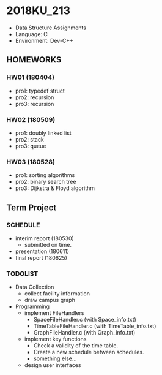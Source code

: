 # 2018KU_213
- Data Structure Assignments
- Language: C
- Environment: Dev-C++

## HOMEWORKS
### HW01 (180404)
- pro1: typedef struct
- pro2: recursion
- pro3: recursion

### HW02 (180509)
- pro1: doubly linked list
- pro2: stack
- pro3: queue

### HW03 (180528)
- pro1: sorting algorithms
- pro2: binary search tree
- pro3: Dijkstra & Floyd algorithm

## Term Project
### SCHEDULE
- interim report (180530)
  - submitted on time.
- presentation (180611)
- final report (180625)

### TODOLIST
- Data Collection
  - collect facility information
  - draw campus graph
- Programming
  - implement FileHandlers
      - SpaceFileHandler.c (with Space_info.txt)
      - TimeTableFileHandler.c (with TimeTable_info.txt)
      - GraphFileHandler.c (with Graph_info.txt)
  - implement key functions
      - Check a validity of the time table.
      - Create a new schedule between schedules.
      - something else...
  - design user interfaces
